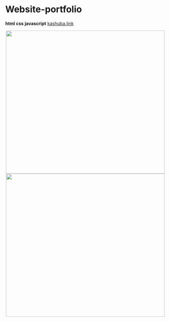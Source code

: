 # Website-portfolio
**html css javascript**
[kashuba.link](http://okashuba.link/)

<p align="center">
   <img width="500" height="450" src="https://cdn.discordapp.com/attachments/359470187088576514/1100246497838256219/image.png">
   <img width="500" height="450" src="https://cdn.discordapp.com/attachments/359470187088576514/1100246622031581275/image.png">
</p>
